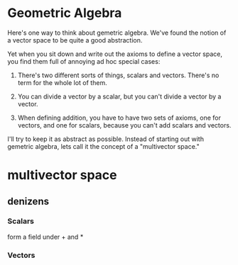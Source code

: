 # Geometric Algebra

Here's one way to think about gemetric algebra.  We've found the
notion of a vector space to be quite a good abstraction.

Yet when you sit down and write out the axioms to define
a vector space, you find them full of annoying ad hoc
special cases:

1.  There's two different sorts of things, scalars and vectors.
    There's no term for the whole lot of them.

2.  You can divide a vector by a scalar, but you can't divide a vector
    by a vector.

3.  When defining addition, you have to have two sets of axioms, one
    for vectors, and one for scalars, because you can't add scalars
    and vectors.

I'll try to keep it as abstract as possible.  Instead of
starting out with gemetric algebra, lets call it
the concept of a "multivector space."

# multivector space

## denizens

### Scalars

form a field under + and *

### Vectors
